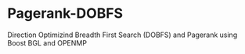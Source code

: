 # Pagerank-DOBFS
Direction Optimizind Breadth First Search (DOBFS) and Pagerank using Boost BGL and OPENMP
